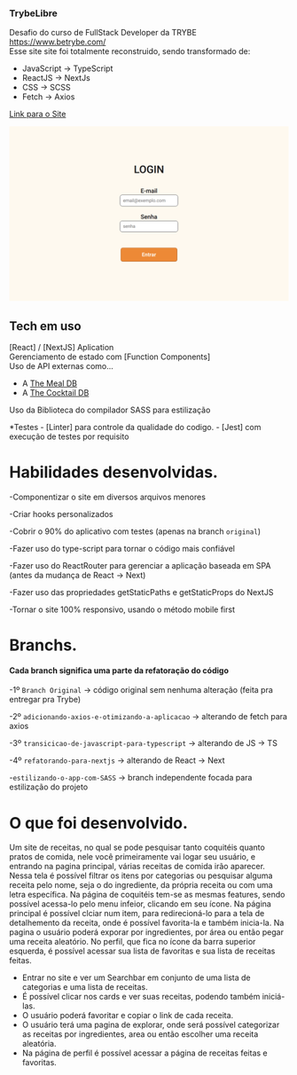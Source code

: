 ### TrybeLibre

Desafio do curso de FullStack Developer da TRYBE https://www.betrybe.com/ </br>
Esse site site foi totalmente reconstruido, sendo transformado de:
 - JavaScript -> TypeScript
 - ReactJS -> NextJs
 - CSS -> SCSS
 - Fetch -> Axios

[Link para o Site](https://recipes-app-lemon.vercel.app/)

![plot](./src/images/recipesPreview.png)

## Tech em uso

[React] / [NextJS] Aplication </br>
Gerenciamento de estado com [Function Components] </br>
Uso de API externas como...
  - A [The Meal DB](https://www.themealdb.com/api.php)
  - A [The Cocktail DB](https://www.thecocktaildb.com/api.php)

Uso da Biblioteca do compilador SASS para estilização

  *Testes
    - [Linter] para controle da qualidade do codigo.
    - [Jest] com execução de testes por requisito

# Habilidades desenvolvidas.

-Componentizar o site em diversos arquivos menores </br>

-Criar hooks personalizados </br>

-Cobrir o 90% do aplicativo com testes (apenas na branch `original`)</br>

-Fazer uso do type-script para tornar o código mais confiável </br>

-Fazer uso do ReactRouter para gerenciar a aplicação baseada em SPA (antes da mudança de React -> Next)</br>

-Fazer uso das propriedades getStaticPaths e getStaticProps do NextJS </br>

-Tornar o site 100% responsivo, usando o método mobile first </br>

# Branchs.

#### Cada branch significa uma parte da refatoração do código
-1º `Branch Original` -> código original sem nenhuma alteração (feita pra entregar pra Trybe) </br>

-2º `adicionando-axios-e-otimizando-a-aplicacao` -> alterando de fetch para axios </br>

-3º `transicicao-de-javascript-para-typescript` -> alterando de JS -> TS</br>

-4º `refatorando-para-nextjs` -> alterando de React -> Next </br>

-`estilizando-o-app-com-SASS` -> branch independente focada para estilização do projeto</br>


# O que foi desenvolvido.

Um site de receitas, no qual se pode pesquisar tanto coquitéis quanto pratos de comida, nele você primeiramente vai logar seu usuário, e entrando na pagina principal, várias receitas de comida irão aparecer. Nessa tela é possível filtrar os itens por categorias ou pesquisar alguma receita pelo nome, seja o do ingrediente, da própria receita ou com uma letra específica. Na página de coquitéis tem-se as mesmas features, sendo possível acessa-lo pelo menu infeior, clicando em seu ícone. Na página principal é possível clciar num item, para redirecioná-lo para a tela de detalhemento da receita, onde é possível favorita-la e também inicia-la. Na pagina o usuário poderá exporar por ingredientes, por área ou então pegar uma receita aleatório. No perfil, que fica no ícone da barra superior esquerda, é possível acessar sua lista de favoritas e sua lista de receitas feitas.

  - Entrar no site e ver um Searchbar em conjunto de uma lista de categorias e uma lista de receitas.
  - É possível clicar nos cards e ver suas receitas, podendo também iniciá-las.
  - O usuário poderá favoritar e copiar o link de cada receita.
  - O usuário terá uma pagina de explorar, onde será possível categorizar as receitas por ingredientes, area ou então escolher uma receita aleatória.
  - Na página de perfil é possível acessar a página de receitas feitas e favoritas.
